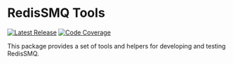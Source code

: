 # RedisSMQ Tools

[![Latest Release](https://img.shields.io/github/v/release/weyoss/redis-smq?include_prereleases&label=release&color=green&style=flat-square)](https://github.com/weyoss/redis-smq/releases)
[![Code Coverage](https://img.shields.io/codecov/c/github/weyoss/redis-smq?flag=redis-smq-tools&style=flat-square)](https://app.codecov.io/github/weyoss/redis-smq/tree/master/packages/redis-smq-tools)

This package provides a set of tools and helpers for developing and testing RedisSMQ.
